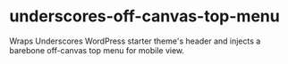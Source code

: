 # underscores-off-canvas-top-menu
Wraps Underscores WordPress starter theme's header and injects a barebone off-canvas top menu for mobile view.
